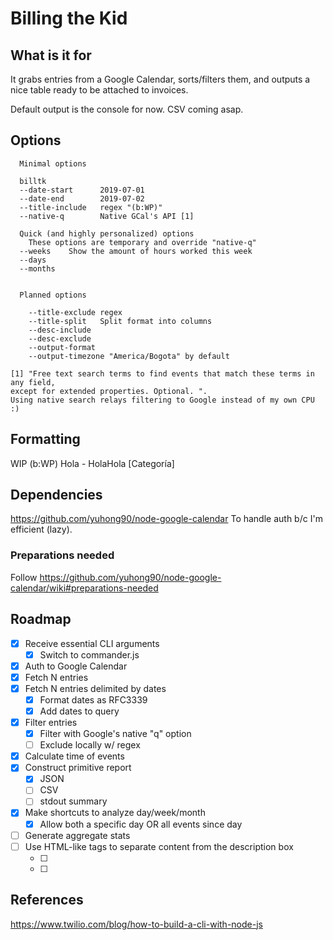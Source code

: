 # Billing the Kid

## What is it for
It grabs entries from a Google Calendar, sorts/filters them, and 
outputs a nice table ready to be attached to invoices.

Default output is the console for now. CSV coming asap.

## Options
```
  Minimal options

  billtk          
  --date-start      2019-07-01
  --date-end        2019-07-02
  --title-include   regex "(b:WP)"
  --native-q        Native GCal's API [1]

  Quick (and highly personalized) options
    These options are temporary and override "native-q"
  --weeks    Show the amount of hours worked this week
  --days    
  --months
    

  Planned options

    --title-exclude regex
    --title-split   Split format into columns     
    --desc-include
    --desc-exclude
    --output-format
    --output-timezone "America/Bogota" by default

[1] "Free text search terms to find events that match these terms in any field,
except for extended properties. Optional. ".
Using native search relays filtering to Google instead of my own CPU :)
```

## Formatting
WIP
(b:WP) Hola - HolaHola [Categoría]

## Dependencies
https://github.com/yuhong90/node-google-calendar
To handle auth b/c I'm efficient (lazy).

### Preparations needed
Follow https://github.com/yuhong90/node-google-calendar/wiki#preparations-needed

## Roadmap

- [X] Receive essential CLI arguments
  - [x] Switch to commander.js
- [X] Auth to Google Calendar
- [X] Fetch N entries
- [x] Fetch N entries delimited by dates
  - [x] Format dates as RFC3339
  - [x] Add dates to query
- [x] Filter entries
  - [x] Filter with Google's native "q" option
  - [ ] Exclude locally w/ regex
- [x] Calculate time of events
- [x] Construct primitive report
  - [x] JSON
  - [ ] CSV
  - [ ] stdout summary
- [x] Make shortcuts to analyze day/week/month 
  - [x] Allow both a specific day OR all events since day
- [ ] Generate aggregate stats
- [ ] Use HTML-like tags to separate content from the description box
  - [ ] <summary>
  - [ ] <to-do>
  
## References
https://www.twilio.com/blog/how-to-build-a-cli-with-node-js